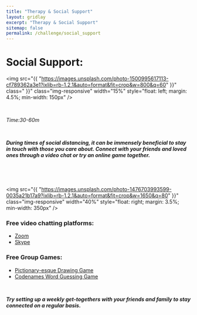 ```yaml
---
title: "Therapy & Social Support"
layout: gridlay
excerpt: "Therapy & Social Support"
sitemap: false
permalink: /challenge/social_support
---
```



# Social Support: 

<img src="{{ "https://images.unsplash.com/photo-1500995617113-cf789362a3e1?ixlib=rb-1.2.1&auto=format&fit=crop&w=800&q=60" }}" class=" }}" class="img-responsive" width="15%" style="float: left; margin: 4.5%; min-width: 150px" />


&nbsp;

*Time:30-60m*

&nbsp;

***During times of social distancing, it can be immensely beneficial to stay in touch with those you care about. Connect with your friends and loved ones through a video chat or try an online game together.***

&nbsp;
&nbsp;
&nbsp;

&nbsp;
&nbsp;
&nbsp;

<img src="{{ "https://images.unsplash.com/photo-1476703993599-0035a21b17a9?ixlib=rb-1.2.1&auto=format&fit=crop&w=1650&q=80" }}" class="img-responsive" width="40%" style="float: right; margin: 3.5%; min-width: 350px" />

### Free video chatting platforms:
- <a href="https://zoom.us/pricing" target="_blank">Zoom</a>
- <a href="https://www.skype.com/en/" target="_blank">Skype</a>

### Free Group Games:
- <a href="https://www.drawasaurus.org/" target="_blank">Pictionary-esque Drawing Game</a>
- <a href="https://codenames.game/" target="_blank">Codenames Word Guessing Game</a>

&nbsp;
&nbsp;

***Try setting up a weekly get-togethers with your friends and family to stay connected on a regular basis.***

&nbsp;
&nbsp;
